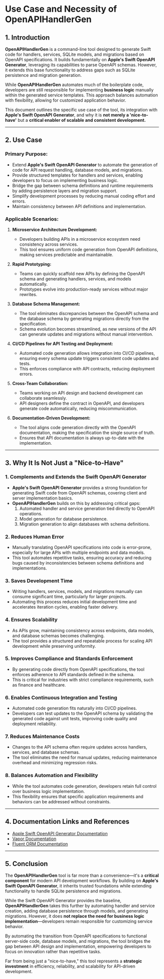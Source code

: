 # Use Case and Necessity of OpenAPIHandlerGen

## 1. Introduction
**OpenAPIHandlerGen** is a command-line tool designed to generate Swift code for handlers, services, SQLite models, and migrations based on OpenAPI specifications. It builds fundamentally on **Apple's Swift OpenAPI Generator**, leveraging its capabilities to parse OpenAPI schemas. However, it extends this base functionality to address gaps such as SQLite persistence and migration generation.

While **OpenAPIHandlerGen** automates much of the boilerplate code, developers are still responsible for implementing **business logic** manually within the generated service templates. This approach balances automation with flexibility, allowing for customized application behavior.

This document outlines the specific use case of the tool, its integration with **Apple's Swift OpenAPI Generator**, and why it is **not merely a 'nice-to-have'** but a **critical enabler of scalable and consistent development.**

---

## 2. Use Case

### **Primary Purpose:**
- Extend **Apple's Swift OpenAPI Generator** to automate the generation of code for API request handling, database models, and migrations.
- Provide structured templates for handlers and services, enabling developers to focus on implementing business logic.
- Bridge the gap between schema definitions and runtime requirements by adding persistence layers and migration support.
- Simplify development processes by reducing manual coding effort and errors.
- Maintain consistency between API definitions and implementation.

### **Applicable Scenarios:**
1. **Microservice Architecture Development:**
   - Developers building APIs in a microservice ecosystem need consistency across services.
   - This tool ensures uniform code generation from OpenAPI definitions, making services predictable and maintainable.

2. **Rapid Prototyping:**
   - Teams can quickly scaffold new APIs by defining the OpenAPI schema and generating handlers, services, and models automatically.
   - Prototypes evolve into production-ready services without major rewrites.

3. **Database Schema Management:**
   - The tool eliminates discrepancies between the OpenAPI schema and the database schema by generating migrations directly from the specification.
   - Schema evolution becomes streamlined, as new versions of the API can generate updates and migrations without manual intervention.

4. **CI/CD Pipelines for API Testing and Deployment:**
   - Automated code generation allows integration into CI/CD pipelines, ensuring every schema update triggers consistent code updates and tests.
   - This enforces compliance with API contracts, reducing deployment errors.

5. **Cross-Team Collaboration:**
   - Teams working on API design and backend development can collaborate seamlessly.
   - API designers define the contract in OpenAPI, and developers generate code automatically, reducing miscommunication.

6. **Documentation-Driven Development:**
   - The tool aligns code generation directly with the OpenAPI documentation, making the specification the single source of truth.
   - Ensures that API documentation is always up-to-date with the implementation.

---

## 3. Why It Is Not Just a "Nice-to-Have"

### **1. Complements and Extends the Swift OpenAPI Generator**
- **Apple's Swift OpenAPI Generator** provides a strong foundation for generating Swift code from OpenAPI schemas, covering client and server implementation basics.
- **OpenAPIHandlerGen** builds on this by addressing critical gaps:
  1. Automated handler and service generation tied directly to OpenAPI operations.
  2. Model generation for database persistence.
  3. Migration generation to align databases with schema definitions.

### **2. Reduces Human Error**
- Manually translating OpenAPI specifications into code is error-prone, especially for large APIs with multiple endpoints and data models.
- This tool automates repetitive tasks, ensuring accuracy and reducing bugs caused by inconsistencies between schema definitions and implementations.

### **3. Saves Development Time**
- Writing handlers, services, models, and migrations manually can consume significant time, particularly for larger projects.
- Automating this process reduces initial development time and accelerates iteration cycles, enabling faster delivery.

### **4. Ensures Scalability**
- As APIs grow, maintaining consistency across endpoints, data models, and database schemas becomes challenging.
- The tool provides a structured and repeatable process for scaling API development while preserving uniformity.

### **5. Improves Compliance and Standards Enforcement**
- By generating code directly from OpenAPI specifications, the tool enforces adherence to API standards defined in the schema.
- This is critical for industries with strict compliance requirements, such as finance and healthcare.

### **6. Enables Continuous Integration and Testing**
- Automated code generation fits naturally into CI/CD pipelines.
- Developers can test updates to the OpenAPI schema by validating the generated code against unit tests, improving code quality and deployment reliability.

### **7. Reduces Maintenance Costs**
- Changes to the API schema often require updates across handlers, services, and database schemas.
- The tool eliminates the need for manual updates, reducing maintenance overhead and minimizing regression risks.

### **8. Balances Automation and Flexibility**
- While the tool automates code generation, developers retain full control over business logic implementation.
- This flexibility ensures that specific application requirements and behaviors can be addressed without constraints.

---

## 4. Documentation Links and References
- [Apple Swift OpenAPI Generator Documentation](https://swift.org/documentation/openapi-generator)
- [Vapor Documentation](https://docs.vapor.codes)
- [Fluent ORM Documentation](https://docs.vapor.codes/fluent/overview/)

---

## 5. Conclusion
The **OpenAPIHandlerGen** tool is far more than a convenience—it's a **critical component** for modern API development workflows. By building on **Apple's Swift OpenAPI Generator**, it inherits trusted foundations while extending functionality to handle SQLite persistence and migrations.

While the Swift OpenAPI Generator provides the baseline, **OpenAPIHandlerGen** takes this further by automating handler and service creation, adding database persistence through models, and generating migrations. However, it does **not replace the need for business logic implementation**—developers remain responsible for customizing service behavior.

By automating the transition from OpenAPI specifications to functional server-side code, database models, and migrations, the tool bridges the gap between API design and implementation, empowering developers to focus on innovation rather than repetitive tasks.

Far from being just a "nice-to-have," this tool represents a **strategic investment** in efficiency, reliability, and scalability for API-driven development.

